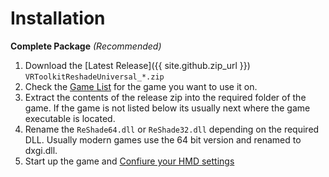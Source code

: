 ﻿---
---

Installation
=======

**Complete Package** *(Recommended)*

1. Download the [Latest Release]({{ site.github.zip_url }}) `VRToolkitReshadeUniversal_*.zip`
2. Check the [Game List](/gamelist.html) for the game you want to use it on.
3. Extract the contents of the release zip into the required folder of the game.
   If the game is not listed below its usually next where the game executable is located.
4. Rename the `ReShade64.dll` or `ReShade32.dll` depending on the required DLL.
   Usually modern games use the 64 bit version and renamed to dxgi.dll.
5. Start up the game and [Confiure your HMD settings](/configuration.html)
